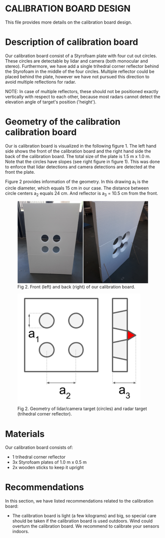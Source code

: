 # CALIBRATION BOARD DESIGN
This file provides more details on the calibration board design.

# Description of calibration board
Our calibration board consist of a Styrofoam plate with four cut out circles. These circles are detectable by lidar and camera (both monocular and stereo). Furthermore, we have add a single trihedral corner reflector behind the Styrofoam in the middle of the four circles. Multiple reflector could be placed behind the plate, however we have not pursued this direction to avoid multiple reflections for radar.

NOTE: In case of multiple reflectors, these should not be positioned exactly vertically with respect to each other, because most radars cannot detect the elevation angle of target's position ('height').

# Geometry of the calibration calibration board
Our is calibration board is visualized in the following figure 1.
The left hand side shows the front of the calibration board and the right hand side the back of the calibration board. The total size of the plate is 1.5 m x 1.0 m. Note that the circles have slopes (see right figure in figure 1). This was done to enforce that lidar detections and camera detections are detected at the front the plate.

Figure 2 provides information of the geometry. In this drawing a<sub>1</sub> is the circle diameter, which equals 15 cm in our case. The distance between circle centers a<sub>2</sub> equals 24 cm. And reflector is a<sub>3</sub> = 10.5 cm from the front.

<figure class="image">
<img src="calibration_board_front_back.png" alt="drawing" width="800"/>
<figcaption>Fig 2. Front (left) and back (right) of our calibration board. </figcaption>
</figure>

<figure class="image">
<img src="Schematic_drawing.png" alt="drawing" width="400"/>
<figcaption>Fig 2. Geometry of lidar/camera target (circles) and radar target (trihedral corner reflector). </figcaption>
</figure>

# Materials
Our calibration board consists of:
- 1 trihedral corner reflector
- 3x Styrofoam plates of 1.0 m x 0.5 m
- 2x wooden sticks to keep it upright

# Recommendations
In this section, we have listed recommendations related to the calibration board:
- The calibration board is light (a few kilograms) and big, so special care should be taken if the calibration board is used outdoors. Wind could overturn the calibration board. We recommend to calibrate your sensors indoors.

